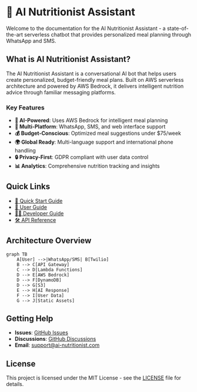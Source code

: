 # 🥗 AI Nutritionist Assistant

Welcome to the documentation for the AI Nutritionist Assistant - a state-of-the-art serverless chatbot that provides personalized meal planning through WhatsApp and SMS.

## What is AI Nutritionist Assistant?

The AI Nutritionist Assistant is a conversational AI bot that helps users create personalized, budget-friendly meal plans. Built on AWS serverless architecture and powered by AWS Bedrock, it delivers intelligent nutrition advice through familiar messaging platforms.

### Key Features

- **🤖 AI-Powered**: Uses AWS Bedrock for intelligent meal planning
- **💬 Multi-Platform**: WhatsApp, SMS, and web interface support  
- **💰 Budget-Conscious**: Optimized meal suggestions under $75/week
- **🌍 Global Ready**: Multi-language support and international phone handling
- **🔒 Privacy-First**: GDPR compliant with user data control
- **📊 Analytics**: Comprehensive nutrition tracking and insights

## Quick Links

- [🚀 Quick Start Guide](getting-started/quick-start.md)
- [📖 User Guide](user-guide/using-bot.md)
- [👨‍💻 Developer Guide](developer/architecture.md)
- [🛠️ API Reference](developer/api-reference.md)

## Architecture Overview

```mermaid
graph TB
    A[User] -->|WhatsApp/SMS| B[Twilio]
    B --> C[API Gateway]
    C --> D[Lambda Functions]
    D --> E[AWS Bedrock]
    D --> F[DynamoDB]
    D --> G[S3]
    E --> H[AI Response]
    F --> I[User Data]
    G --> J[Static Assets]
```

## Getting Help

- **Issues**: [GitHub Issues](https://github.com/Owen-Richards/ai-nutritionist/issues)
- **Discussions**: [GitHub Discussions](https://github.com/Owen-Richards/ai-nutritionist/discussions)
- **Email**: support@ai-nutritionist.com

## License

This project is licensed under the MIT License - see the [LICENSE](https://github.com/Owen-Richards/ai-nutritionist/blob/main/LICENSE) file for details.
